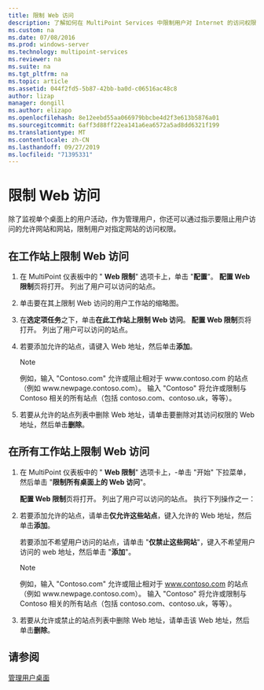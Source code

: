 ```yaml
---
title: 限制 Web 访问
description: 了解如何在 MultiPoint Services 中限制用户对 Internet 的访问权限
ms.custom: na
ms.date: 07/08/2016
ms.prod: windows-server
ms.technology: multipoint-services
ms.reviewer: na
ms.suite: na
ms.tgt_pltfrm: na
ms.topic: article
ms.assetid: 044f2fd5-5b87-42bb-ba0d-c06516ac48c8
author: lizap
manager: dongill
ms.author: elizapo
ms.openlocfilehash: 8e12eebd55aa066979bbcbe4d2f3e613b5876a01
ms.sourcegitcommit: 6aff3d88ff22ea141a6ea6572a5ad8dd6321f199
ms.translationtype: MT
ms.contentlocale: zh-CN
ms.lasthandoff: 09/27/2019
ms.locfileid: "71395331"
---
```

# <a name="limit-web-access"></a>限制 Web 访问
除了监视单个桌面上的用户活动，作为管理用户，你还可以通过指示要阻止用户访问的允许网站和网站，限制用户对指定网站的访问权限。  
  
## <a name="to-limit-web-access-on-a-station"></a>在工作站上限制 Web 访问  
  
1. 在 MultiPoint 仪表板中的 " **Web 限制**" 选项卡上，单击 "**配置**"。 **配置 Web 限制**页将打开。 列出了用户可以访问的站点。  
  
2. 单击要在其上限制 Web 访问的用户工作站的缩略图。  
  
3. 在**选定项任务**之下，单击**在此工作站上限制 Web 访问**。 **配置 Web 限制**页将打开。 列出了用户可以访问的站点。  
  
4. 若要添加允许的站点，请键入 Web 地址，然后单击**添加**。  
  
   > [!NOTE]
   > 例如，输入 "Contoso.com" 允许或阻止相对于 www\.contoso.com 的站点（例如 www\.newpage.contoso.com）。 输入 "Contoso" 将允许或限制与 Contoso 相关的所有站点（包括 contoso.com、contoso.uk，等等）。  
  
5. 若要从允许的站点列表中删除 Web 地址，请单击要删除对其访问权限的 Web 地址，然后单击**删除**。  
  
## <a name="to-limit-web-access-on-all-stations"></a>在所有工作站上限制 Web 访问  
  
1. 在 MultiPoint 仪表板中的 " **Web 限制**" 选项卡上，\-单击 "开始" 下拉菜单，然后单击 "**限制所有桌面上的 Web 访问**"。  
  
   **配置 Web 限制**页将打开。 列出了用户可以访问的站点。 执行下列操作之一：  
  
2. 若要添加允许的站点，请单击**仅允许这些站点**，键入允许的 Web 地址，然后单击**添加**。  
  
   若要添加不希望用户访问的站点，请单击 "**仅禁止这些网站**"，键入不希望用户访问的 web 地址，然后单击 "**添加**"。  
  
   > [!NOTE]
   > 例如，输入 "Contoso.com" 允许或阻止相对于 www.contoso.com 的站点（例如 www\.newpage.contoso.com）。 输入 "Contoso" 将允许或限制与 Contoso 相关的所有站点（包括 contoso.com、contoso.uk，等等）。  
  
3. 若要从允许或禁止的站点列表中删除 Web 地址，请单击该 Web 地址，然后单击**删除**。  
  
## <a name="see-also"></a>请参阅  
[管理用户桌面](manage-user-desktops-using-multipoint-dashboard.md)  
